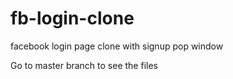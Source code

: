 # fb-login-clone
facebook login page clone with signup pop window

Go to master branch to see the files
